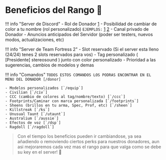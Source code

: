 # Beneficios del Rango 🌵

!!! info "Server de Discord"
	- Rol de Donador [1](https://ibb.co/KKgf5PS)
	- Posibilidad de cambiar de color a tu nombre (rol personalizado) `EJEMPLOS:` [1](https://ibb.co/Trgp0QY) [2](https://ibb.co/w75R8S0)
	- Canal privado de Donador
	- Anuncios anticipados del Servidor (poder ser testers, nuevos modos, actualizaciones, etc)
 
!!! info "Server de Team Fortress 2"
	- Slot reservado (Si el server esta lleno (24/24) tenes 2 slots reservados para vos)
	- Tag personalizado ( [Presidente] stereosound ) junto con color personalizado
	- Prioridad a las sugerencias, cambios de modelos y demas
 
!!! info "Comandos"
	`TODOS ESTOS COMANDOS LOS PODRAS ENCONTRAR EN EL MENU DEL DONADOR [/donor]`
	
	- Modelos personalizados [`/equip`] 
	- Civilian [`/civ`]
	- CCC (cambio de colores al tag/nombre/texto) [`/ccc`]
	- Footprints/Caminar con marca personalizada [`/footprints`]
	- Sheens (brillos en tu arma, Spec, Prof, etc) [`/sheen`]
	- Killstreak [`/ks`]
	- Unusual Taunt [`/utaunt`]
	- Australium [`/aussie`]
	- Efectos de voz [`/dsp`]
	- Ragdoll [`/ragdoll`]
	
> Con el tiempo los beneficios pueden ir cambiandose, ya sea añadiendo o removiendo ciertos perks para nuestros donadores, aun asi mejoraremos cada vez mas el rango para que valga como se debe su key en el server! 🧉